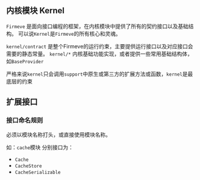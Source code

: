## 内核模块 Kernel
`Firmeve` 是面向接口编程的框架，在内核模块中提供了所有的契约接口以及基础结构。
可以说`Kernel`是`Firmeve`的所有核心和灵魂。

`kernel/contract` 是整个Firmeve的运行约束，主要提供运行接口以及对应接口会需要的静态常量。
`kernel/*` 内核基础功能实现，或者提供一些常用基础结构体，如`BaseProvider`

严格来说`kernel`只会调用`support`中原生或第三方的扩展方法或函数，`kernel`是最底层的约束

## 扩展接口

### 接口命名规则

必须以模块名称打头，或直接使用模块名称。

如：`cache`模块 分别接口为：
- `Cache`
- `CacheStore`
- `CacheSerializable`